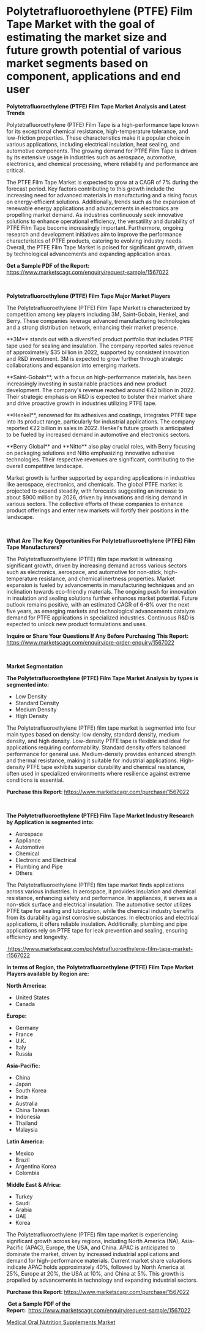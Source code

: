 <p><h1>Polytetrafluoroethylene (PTFE) Film Tape Market with the goal of estimating the market size and future growth potential of various market segments based on component, applications and end user</h1></p><p><strong>Polytetrafluoroethylene (PTFE) Film Tape Market Analysis and Latest Trends</strong></p>
<p><p>Polytetrafluoroethylene (PTFE) Film Tape is a high-performance tape known for its exceptional chemical resistance, high-temperature tolerance, and low-friction properties. These characteristics make it a popular choice in various applications, including electrical insulation, heat sealing, and automotive components. The growing demand for PTFE Film Tape is driven by its extensive usage in industries such as aerospace, automotive, electronics, and chemical processing, where reliability and performance are critical.</p><p>The PTFE Film Tape Market is expected to grow at a CAGR of 7% during the forecast period. Key factors contributing to this growth include the increasing need for advanced materials in manufacturing and a rising focus on energy-efficient solutions. Additionally, trends such as the expansion of renewable energy applications and advancements in electronics are propelling market demand. As industries continuously seek innovative solutions to enhance operational efficiency, the versatility and durability of PTFE Film Tape become increasingly important. Furthermore, ongoing research and development initiatives aim to improve the performance characteristics of PTFE products, catering to evolving industry needs. Overall, the PTFE Film Tape Market is poised for significant growth, driven by technological advancements and expanding application areas.</p></p>
<p><strong>Get a Sample PDF of the Report:&nbsp;</strong> <a href="https://www.marketscagr.com/enquiry/request-sample/1567022?utm_campaign=2138&utm_medium=2&utm_source=Github&utm_content=ia&utm_term=22032025&utm_id=polytetrafluoroethylene-ptfe-film-tape">https://www.marketscagr.com/enquiry/request-sample/1567022</a></p>
<p>&nbsp;</p>
<p><strong>Polytetrafluoroethylene (PTFE) Film Tape Major Market Players</strong></p>
<p><p>The Polytetrafluoroethylene (PTFE) Film Tape Market is characterized by competition among key players including 3M, Saint-Gobain, Henkel, and Berry. These companies leverage advanced manufacturing technologies and a strong distribution network, enhancing their market presence.</p><p>**3M** stands out with a diversified product portfolio that includes PTFE tape used for sealing and insulation. The company reported sales revenue of approximately $35 billion in 2022, supported by consistent innovation and R&D investment. 3M is expected to grow further through strategic collaborations and expansion into emerging markets.</p><p>**Saint-Gobain**, with a focus on high-performance materials, has been increasingly investing in sustainable practices and new product development. The company's revenue reached around €42 billion in 2022. Their strategic emphasis on R&D is expected to bolster their market share and drive proactive growth in industries utilizing PTFE tape.</p><p>**Henkel**, renowned for its adhesives and coatings, integrates PTFE tape into its product range, particularly for industrial applications. The company reported €22 billion in sales in 2022. Henkel's future growth is anticipated to be fueled by increased demand in automotive and electronics sectors.</p><p>**Berry Global** and **Nitto** also play crucial roles, with Berry focusing on packaging solutions and Nitto emphasizing innovative adhesive technologies. Their respective revenues are significant, contributing to the overall competitive landscape.</p><p>Market growth is further supported by expanding applications in industries like aerospace, electronics, and chemicals. The global PTFE market is projected to expand steadily, with forecasts suggesting an increase to about $900 million by 2026, driven by innovations and rising demand in various sectors. The collective efforts of these companies to enhance product offerings and enter new markets will fortify their positions in the landscape.</p></p>
<p>&nbsp;</p>
<p><strong>What Are The Key Opportunities For Polytetrafluoroethylene (PTFE) Film Tape Manufacturers?</strong></p>
<p><p>The Polytetrafluoroethylene (PTFE) film tape market is witnessing significant growth, driven by increasing demand across various sectors such as electronics, aerospace, and automotive for non-stick, high-temperature resistance, and chemical inertness properties. Market expansion is fueled by advancements in manufacturing techniques and an inclination towards eco-friendly materials. The ongoing push for innovation in insulation and sealing solutions further enhances market potential. Future outlook remains positive, with an estimated CAGR of 6-8% over the next five years, as emerging markets and technological advancements catalyze demand for PTFE applications in specialized industries. Continuous R&D is expected to unlock new product formulations and uses.</p></p>
<p><strong>Inquire or Share Your Questions If Any Before Purchasing This Report:</strong> <a href="https://www.marketscagr.com/enquiry/pre-order-enquiry/1567022?utm_campaign=2138&utm_medium=2&utm_source=Github&utm_content=ia&utm_term=22032025&utm_id=polytetrafluoroethylene-ptfe-film-tape">https://www.marketscagr.com/enquiry/pre-order-enquiry/1567022</a></p>
<p>&nbsp;</p>
<p><strong>Market Segmentation</strong></p>
<p><strong>The Polytetrafluoroethylene (PTFE) Film Tape Market Analysis by types is segmented into:</strong></p>
<p><ul><li>Low Density</li><li>Standard Density</li><li>Medium Density</li><li>High Density</li></ul></p>
<p><p>The Polytetrafluoroethylene (PTFE) film tape market is segmented into four main types based on density: low density, standard density, medium density, and high density. Low-density PTFE tape is flexible and ideal for applications requiring conformability. Standard density offers balanced performance for general use. Medium-density provides enhanced strength and thermal resistance, making it suitable for industrial applications. High-density PTFE tape exhibits superior durability and chemical resistance, often used in specialized environments where resilience against extreme conditions is essential.</p></p>
<p><strong>Purchase this Report:&nbsp;</strong><a href="https://www.marketscagr.com/purchase/1567022?utm_campaign=2138&utm_medium=2&utm_source=Github&utm_content=ia&utm_term=22032025&utm_id=polytetrafluoroethylene-ptfe-film-tape">https://www.marketscagr.com/purchase/1567022</a></p>
<p>&nbsp;</p>
<p><strong>The Polytetrafluoroethylene (PTFE) Film Tape Market Industry Research by Application is segmented into:</strong></p>
<p><ul><li>Aerospace</li><li>Appliance</li><li>Automotive</li><li>Chemical</li><li>Electronic and Electrical</li><li>Plumbing and Pipe</li><li>Others</li></ul></p>
<p><p>The Polytetrafluoroethylene (PTFE) film tape market finds applications across various industries. In aerospace, it provides insulation and chemical resistance, enhancing safety and performance. In appliances, it serves as a non-stick surface and electrical insulation. The automotive sector utilizes PTFE tape for sealing and lubrication, while the chemical industry benefits from its durability against corrosive substances. In electronics and electrical applications, it offers reliable insulation. Additionally, plumbing and pipe applications rely on PTFE tape for leak prevention and sealing, ensuring efficiency and longevity.</p></p>
<p><a href="https://www.marketscagr.com/polytetrafluoroethylene-film-tape-market-r1567022?utm_campaign=2138&utm_medium=2&utm_source=Github&utm_content=ia&utm_term=22032025&utm_id=polytetrafluoroethylene-ptfe-film-tape">&nbsp;https://www.marketscagr.com/polytetrafluoroethylene-film-tape-market-r1567022</a></p>
<p><strong>In terms of Region, the Polytetrafluoroethylene (PTFE) Film Tape Market Players available by Region are:</strong></p>
<p>
    <p> <strong> North America: </strong>
        <ul>
            <li>United States</li>
            <li>Canada</li>
        </ul>
        </p> 
    <p> <strong> Europe: </strong>
        <ul>
            <li>Germany</li>
            <li>France</li>
            <li>U.K.</li>
            <li>Italy</li>
            <li>Russia</li>
        </ul>
        </p> 
    <p> <strong> Asia-Pacific: </strong>
        <ul>
            <li>China</li>
            <li>Japan</li>
            <li>South Korea</li>
            <li>India</li>
            <li>Australia</li>
            <li>China Taiwan</li>
            <li>Indonesia</li>
            <li>Thailand</li>
            <li>Malaysia</li>
        </ul>
        </p> 
    <p> <strong> Latin America: </strong>
        <ul>
            <li>Mexico</li>
            <li>Brazil</li>
            <li>Argentina Korea</li>
            <li>Colombia</li>
        </ul>
        </p> 
    <p> <strong> Middle East & Africa: </strong>
        <ul>
            <li>Turkey</li>
            <li>Saudi</li>
            <li>Arabia</li>
            <li>UAE</li>
            <li>Korea</li>
        </ul>
    </p>
    </p>
<p><p>The Polytetrafluoroethylene (PTFE) film tape market is experiencing significant growth across key regions, including North America (NA), Asia-Pacific (APAC), Europe, the USA, and China. APAC is anticipated to dominate the market, driven by increased industrial applications and demand for high-performance materials. Current market share valuations indicate APAC holds approximately 40%, followed by North America at 25%, Europe at 20%, the USA at 10%, and China at 5%. This growth is propelled by advancements in technology and expanding industrial sectors.</p></p>
<p><strong>Purchase this Report: </strong><a href="https://www.marketscagr.com/purchase/1567022?utm_campaign=2138&utm_medium=2&utm_source=Github&utm_content=ia&utm_term=22032025&utm_id=polytetrafluoroethylene-ptfe-film-tape">https://www.marketscagr.com/purchase/1567022</a></p>
<p>&nbsp;<strong>Get a Sample PDF of the Report:&nbsp;&nbsp;</strong><a href="https://www.marketscagr.com/enquiry/request-sample/1567022?utm_campaign=2138&utm_medium=2&utm_source=Github&utm_content=ia&utm_term=22032025&utm_id=polytetrafluoroethylene-ptfe-film-tape">https://www.marketscagr.com/enquiry/request-sample/1567022</a></p>
<p><strong></strong></p>
<p><p><a href="https://github.com/joannesouthgate/Market-Research-Report-List-5/blob/main/medical-oral-nutrition-supplements-market.md?utm_campaign=2138&utm_medium=2&utm_source=Github&utm_content=ia&utm_term=22032025&utm_id=polytetrafluoroethylene-ptfe-film-tape">Medical Oral Nutrition Supplements Market</a></p></p>